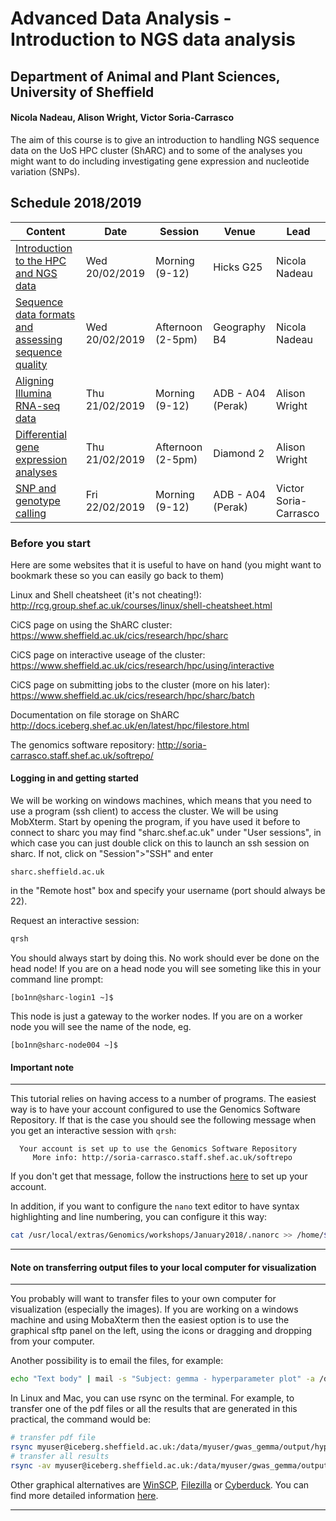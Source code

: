 # Advanced Data Analysis - Introduction to NGS data analysis
## Department of Animal and Plant Sciences, University of Sheffield
#### Nicola Nadeau, Alison Wright, Victor Soria-Carrasco

The aim of this course is to give an introduction to handling NGS sequence data on the UoS HPC cluster (ShARC) and to some of the analyses you might want to do including investigating gene expression and nucleotide variation (SNPs).


## Schedule 2018/2019

| Content | Date | Session | Venue | Lead |
| ------- | ---- | ------- | ----- | ---- |
| [Introduction to the HPC and NGS data](https://github.com/njnadeau/NGScourse/blob/master/day1am.md) | Wed 20/02/2019 | Morning (9-12) | Hicks G25 | Nicola Nadeau |
| [Sequence data formats and assessing sequence quality](https://github.com/njnadeau/NGScourse/blob/master/day1pm.md) | Wed 20/02/2019 | Afternoon (2-5pm) | Geography B4 | Nicola Nadeau |
| [Aligning Illumina RNA-seq data](https://github.com/alielw/APS-NGS-day2-AM/blob/master/README.md) | Thu 21/02/2019  | Morning (9-12) | ADB - A04 (Perak) | Alison Wright |
| [Differential gene expression analyses](https://github.com/alielw/APS-NGS-day2-PM/blob/master/README.md) | Thu 21/02/2019  | Afternoon (2-5pm) | Diamond 2 | Alison Wright |
| [SNP and genotype calling](https://visoca.github.io/SNP-and-genotype-calling/) | Fri 22/02/2019 | Morning (9-12) | ADB - A04 (Perak) | Victor Soria-Carrasco |


### Before you start
Here are some websites that it is useful to have on hand (you might want to bookmark these so you can easily go back to them)

Linux and Shell cheatsheet (it's not cheating!): http://rcg.group.shef.ac.uk/courses/linux/shell-cheatsheet.html

CiCS page on using the ShARC cluster: https://www.sheffield.ac.uk/cics/research/hpc/sharc

CiCS page on interactive useage of the cluster: https://www.sheffield.ac.uk/cics/research/hpc/using/interactive

CiCS page on submitting jobs to the cluster (more on his later): https://www.sheffield.ac.uk/cics/research/hpc/sharc/batch

Documentation on file storage on ShARC http://docs.iceberg.shef.ac.uk/en/latest/hpc/filestore.html

The genomics software repository: http://soria-carrasco.staff.shef.ac.uk/softrepo/

#### Logging in and getting started
We will be working on windows machines, which means that you need to use a program (ssh client) to access the cluster. We will be using MobXterm. Start by opening the program, if you have used it before to connect to sharc you may find "sharc.shef.ac.uk" under "User sessions", in which case you can just double click on this to launch an ssh session on sharc. If not, click on "Session">"SSH" and enter
```
sharc.sheffield.ac.uk
```
in the "Remote host" box and specify your username (port should always be 22).

Request an interactive session:
```bash
qrsh
```
You should always start by doing this. No work should ever be done on the head node! If you are on a head node you will see someting like this in your command line prompt:
```
[bo1nn@sharc-login1 ~]$
```
This node is just a gateway to the worker nodes. If you are on a worker node you will see the name of the node, eg.
```
[bo1nn@sharc-node004 ~]$
```
#### Important note
***
This tutorial relies on having access to a number of programs. The easiest way is to have your account configured to use the Genomics Software Repository. If that is the case you should see the following message when you get an interactive session with ```qrsh```:
```
  Your account is set up to use the Genomics Software Repository
     More info: http://soria-carrasco.staff.shef.ac.uk/softrepo
```
If you don't get that message, follow the instructions [here](http://soria-carrasco.staff.shef.ac.uk/softrepo/) to set up your account.

In addition, if you want to configure the ```nano``` text editor to have syntax highlighting and line numbering, you can configure it this way:
```bash
cat /usr/local/extras/Genomics/workshops/January2018/.nanorc >> /home/$USER/.nanorc
```
***

#### Note on transferring output files to your local computer for visualization
***
You probably will want to transfer files to your own computer for visualization (especially the images). If you are working on a windows machine and using MobaXterm then the easiest option is to use the graphical sftp panel on the left, using the icons or dragging and dropping from your computer. 

Another possibility is to email the files, for example:
```bash
echo "Text body" | mail -s "Subject: gemma - hyperparameter plot" -a /data/myuser/gwas_gemma/output/hyperparameters.pdf your@email
```

In Linux and Mac, you can use rsync on the terminal. For example, to transfer one of the pdf files or all the results that are generated in this practical, the command would be: 
```bash
# transfer pdf file
rsync myuser@iceberg.sheffield.ac.uk:/data/myuser/gwas_gemma/output/hyperparameters.pdf ./
# transfer all results
rsync -av myuser@iceberg.sheffield.ac.uk:/data/myuser/gwas_gemma/output ./
```

Other graphical alternatives are [WinSCP](http://dsavas.staff.shef.ac.uk/software/xconnect/winscp.html), [Filezilla](https://filezilla-project.org/) or [Cyberduck](http://www.macupdate.com/app/mac/8392/cyberduck). You can find more detailed information [here](https://www.sheffield.ac.uk/wrgrid/using/access).

***

